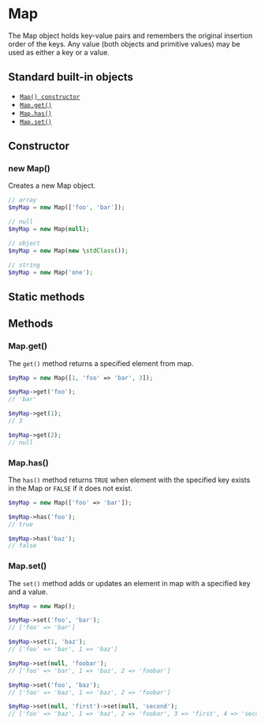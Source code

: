 # Map

The Map object holds key-value pairs and remembers the original insertion order of the keys. Any value (both objects and
primitive values) may be used as either a key or a value.

## Standard built-in objects

- [`Map() constructor`](#new-map)
- [`Map.get()`](#mapget)
- [`Map.has()`](#maphas)
- [`Map.set()`](#mapset)

## Constructor

### new Map()

Creates a new Map object.

```php
// array
$myMap = new Map(['foo', 'bar']);

// null
$myMap = new Map(null);

// object
$myMap = new Map(new \stdClass());

// string
$myMap = new Map('one');
```

## Static methods

## Methods

### Map.get()

The `get()` method returns a specified element from map.

```php
$myMap = new Map([1, 'foo' => 'bar', 3]);

$myMap->get('foo');
// 'bar'

$myMap->get(1);
// 3

$myMap->get(2);
// null
```

### Map.has()

The `has()` method returns `TRUE` when element with the specified key exists in the Map or `FALSE` if it does not exist.

```php
$myMap = new Map(['foo' => 'bar']);

$myMap->has('foo');
// true

$myMap->has('baz');
// false
```

### Map.set()

The `set()` method adds or updates an element in map with a specified key and a value.

```php
$myMap = new Map();

$myMap->set('foo', 'bar');
// ['foo' => 'bar']

$myMap->set(1, 'baz');
// ['foo' => 'bar', 1 => 'baz']

$myMap->set(null, 'foobar');
// ['foo' => 'bar', 1 => 'baz', 2 => 'foobar']

$myMap->set('foo', 'baz');
// ['foo' => 'baz', 1 => 'baz', 2 => 'foobar']

$myMap->set(null, 'first')->set(null, 'second');
// ['foo' => 'baz', 1 => 'baz', 2 => 'foobar', 3 => 'first', 4 => 'second']
```


